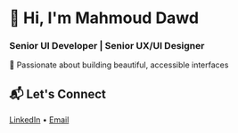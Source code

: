 # 👋 Hi, I'm Mahmoud Dawd
### Senior UI Developer | Senior UX/UI Designer 

🎯 Passionate about building beautiful, accessible interfaces  

## 📬 Let's Connect
[LinkedIn](https://www.linkedin.com/in/dawd) • [Email](mailto:m@dawd.me)
